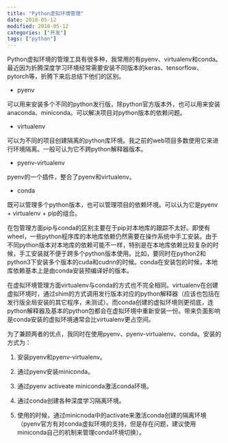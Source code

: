 ```yaml
---
title: "Python虚拟环境管理"
date: 2018-05-12
modified: 2018-05-12
categories: ["开发"]
tags: ["python"]
---
```


Python虚拟环境的管理工具有很多种，我常用的有pyenv、virtualenv和conda。最近因为折腾深度学习环境经常需要安装不同版本的keras、tensorflow、pytorch等，折腾下来后总结下他们的区别。

- pyenv

可以用来安装多个不同的python发行版，除python官方版本外，也可以用来安装anaconda、miniconda。可以解决项目对python版本的依赖问题。

- virtualenv

可以为不同的项目创建隔离的python库环境。我之前的web项目多数使用它来进行环境隔离。一般可认为它不跨python解释器版本。

- pyenv-virtualenv

pyenv的一个插件，整合了pyenv和virtualenv。

- conda

既可以管理多个python版本，也可以管理项目的依赖环境。可以认为它是pyenv + virtualenv + pip的组合。

在包管理方面pip与conda的区别主要在于pip对本地库的跟踪不太好。即使有wheel，一些python程序库的本地库依赖仍然需要在操作系统中手工安装。由于不同python版本对本地库的依赖可能不一样，特别是在本地库依赖比较复杂的时候，手工安装就不便于跨多个python版本使用。比如，要同时在python2和python3下安装多个版本的cuda和cudnn的时候。conda在安装包的时候，本地库依赖基本上是由conda安装预编译好的版本。

在虚拟环境管理方面virtualenv与conda的方式也不完全相同。virtualenv在创建虚拟环境时，通过shim的方式调用发行版本对应的python解释器（应该也包括在发行版全局安装的其它程序，未测试）。而conda创建的虚拟环境则更彻底，连python解释器及基本的python包都会在虚拟环境中重新安装一份。带来负面影响是conda安装的虚拟环境通常会比virtualenv更占空间。

为了兼顾两者的优点，我同时在使用pyenv、pyenv-virtualenv、conda。安装的方式为：

1. 安装pyenv和pyenv-virtualenv。

2. 通过pyenv安装miniconda。

3. 通过pyenv activeate miniconda激活conda环境。

4. 通过conda创建各种深度学习隔离环境。

5. 使用的时候，通过minicnoda中的activate来激活conda创建的隔离环境（pyenv官方有对conda虚拟环境的支持，但是存在问题，建议使用miniconda自己的机制来管理conda环境切换）。

